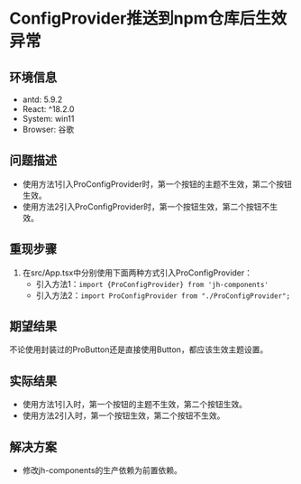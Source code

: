 # ConfigProvider推送到npm仓库后生效异常

## 环境信息

- antd: 5.9.2
- React: ^18.2.0
- System: win11
- Browser: 谷歌

## 问题描述

- 使用方法1引入ProConfigProvider时，第一个按钮的主题不生效，第二个按钮生效。
- 使用方法2引入ProConfigProvider时，第一个按钮生效，第二个按钮不生效。

## 重现步骤

1. 在src/App.tsx中分别使用下面两种方式引入ProConfigProvider：
   - 引入方法1：`import {ProConfigProvider} from 'jh-components'`
   - 引入方法2：`import ProConfigProvider from "./ProConfigProvider";`

## 期望结果

不论使用封装过的ProButton还是直接使用Button，都应该生效主题设置。

## 实际结果

- 使用方法1引入时，第一个按钮的主题不生效，第二个按钮生效。
- 使用方法2引入时，第一个按钮生效，第二个按钮不生效。

## 解决方案

- 修改jh-components的生产依赖为前置依赖。
